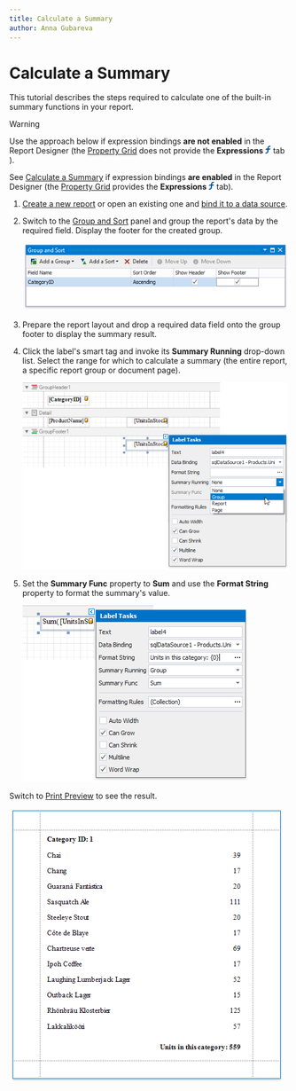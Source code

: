 ```yaml
---
title: Calculate a Summary
author: Anna Gubareva
---
```

# Calculate a Summary

This tutorial describes the steps required to calculate one of the built-in summary functions in your report.

> [!Warning]
> Use the approach below if expression bindings **are not enabled** in the Report Designer (the [Property Grid](../../report-designer-tools/ui-panels/property-grid.md) does not provide the **Expressions** ![](../../../../../images/eurd-win-property-grid-expressions-icon.png) tab ).
>
> See [Calculate a Summary](../shape-data-expression-bindings/calculate-a-summary.md) if expression bindings **are enabled** in the Report Designer (the [Property Grid](../../report-designer-tools/ui-panels/property-grid.md) provides the **Expressions** ![](../../../../../images/eurd-win-property-grid-expressions-icon.png) tab).

1. [Create a new report](../../add-new-reports.md) or open an existing one and [bind it to a data source](../../bind-to-data.md).

2. Switch to the [Group and Sort](../../report-designer-tools/ui-panels/group-and-sort-panel.md) panel and group the report's data by the required field. Display the footer for the created group.

    ![](../../../../../images/eurd-win-label-summary-group-data.png)

3. Prepare the report layout and drop a required data field onto the group footer to display the summary result.

4. Click the label's smart tag and invoke its **Summary Running** drop-down list. Select the range for which to calculate a summary (the entire report, a specific report group or document page).
	
	![](../../../../../images/eurd-win-label-legacy-summary-running-group.png)

5. Set the **Summary Func** property to **Sum** and use the **Format String** property to format the summary's value.

	![](../../../../../images/eurd-win-label-legacy-summary-settings.png)
	

Switch to [Print Preview](../../preview-print-and-export-reports.md) to see the result.

![](../../../../../images/eurd-win-label-summary-result.png)
